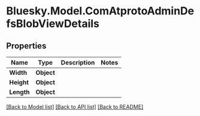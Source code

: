 # Bluesky.Model.ComAtprotoAdminDefsBlobViewDetails

## Properties

Name | Type | Description | Notes
------------ | ------------- | ------------- | -------------
**Width** | **Object** |  | 
**Height** | **Object** |  | 
**Length** | **Object** |  | 

[[Back to Model list]](../README.md#documentation-for-models) [[Back to API list]](../README.md#documentation-for-api-endpoints) [[Back to README]](../README.md)

